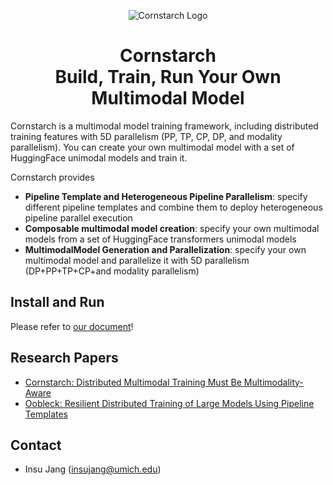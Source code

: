 <div align="center">

![Cornstarch Logo](https://cornstarch-org.github.io/assets/images/cornstarch.svg)

<h1>Cornstarch<br>
Build, Train, Run Your Own Multimodal Model</h1>
</div>

Cornstarch is a multimodal model training framework, including distributed training features with 5D parallelism (PP, TP, CP, DP, and modality parallelism).
You can create your own multimodal model with a set of HuggingFace unimodal models and train it.

Cornstarch provides

- **Pipeline Template and Heterogeneous Pipeline Parallelism**: specify different pipeline templates and combine them to deploy heterogeneous pipeline parallel execution
- **Composable multimodal model creation**: specify your own multimodal models from a set of HuggingFace transformers unimodal models
- **MultimodalModel Generation and Parallelization**: specify your own multimodal model and parallelize it with 5D parallelism (DP+PP+TP+CP+and modality parallelism)

## Install and Run

Please refer to [our document](https://cornstarch-org.github.io/getting_started/installation/)!

## Research Papers

- [Cornstarch: Distributed Multimodal Training Must Be Multimodality-Aware](https://arxiv.org/abs/2503.11367)
- [Oobleck: Resilient Distributed Training of Large Models Using Pipeline Templates](https://arxiv.org/abs/2309.08125)

## Contact

- Insu Jang (insujang@umich.edu)
